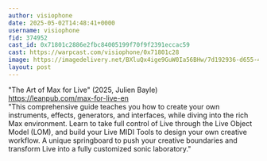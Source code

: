 ```yaml
---
author: visiophone
date: 2025-05-02T14:48:41+0000
username: visiophone
fid: 374952
cast_id: 0x71801c2886e2fbc84005199f70f9f2391eccac59
cast: https://warpcast.com/visiophone/0x71801c28
image: https://imagedelivery.net/BXluQx4ige9GuW0Ia56BHw/7d192936-d655-404f-81e0-01baeeb7f100/original
layout: post
---
```

"The Art of Max for Live" (2025, Julien Bayle)  
https://leanpub.com/max-for-live-en  
"This comprehensive guide teaches you how to create your own instruments, effects, generators, and interfaces, while diving into the rich Max environment. Learn to take full control of Live through the Live Object Model (LOM), and build your Live MIDI Tools to design your own creative workflow. A unique springboard to push your creative boundaries and transform Live into a fully customized sonic laboratory."  

<img src='https://imagedelivery.net/BXluQx4ige9GuW0Ia56BHw/7d192936-d655-404f-81e0-01baeeb7f100/original' alt='' referrerpolicy='no-referrer'/>